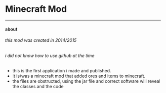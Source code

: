 # Minecraft Mod
___
#### about
###### this mod was created in 2014/2015
###### i did not know how to use github at the time

- this is the first application i made and published.
- It is/was a minecraft mod that added ores and items to minecraft.
- the files are obstructed, using the jar file and correct software will reveal the classes and the code

